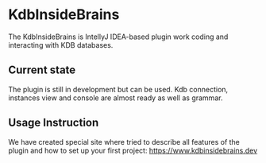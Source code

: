 # KdbInsideBrains #

The KdbInsideBrains is IntellyJ IDEA-based plugin work coding and interacting with KDB databases.

## Current state

The plugin is still in development but can be used. Kdb connection, instances view and console are almost ready as well
as grammar.

## Usage Instruction

We have created special site where tried to describe all features of the plugin and how to set up your first
project: https://www.kdbinsidebrains.dev 